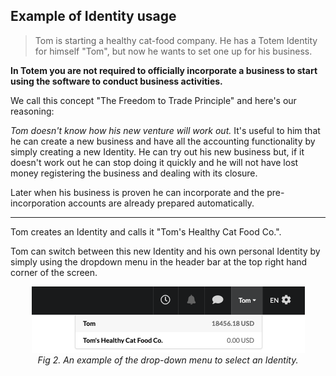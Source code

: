 ## Example of Identity usage

> Tom is starting a healthy cat-food company. He has a Totem Identity for himself "Tom", but now he wants to set one up for his business. 

**In Totem you are not required to officially incorporate a business to start using the software to conduct business activities.**

We call this concept "The Freedom to Trade Principle" and here's our reasoning:

_Tom doesn't know how his new venture will work out._ It's useful to him that he can create a new business and have all the accounting functionality by simply creating a new Identity. He can try out his new business but, if it doesn't work out he can stop doing it quickly and he will not have lost money registering the business and dealing with its closure. 

Later when his business is proven he can incorporate and the pre-incorporation accounts are already prepared automatically.

---

Tom creates an Identity and calls it "Tom's Healthy Cat Food Co.".

Tom can switch between this new Identity and his own personal Identity by simply using the dropdown menu in the header bar at the top right hand corner of the screen.

<center >
<img src="/_media/switch-user.png" alt="Identity switching menu" width="437px" height="106px">
<figcaption>
<i>Fig 2. An example of the drop-down menu to select an Identity.</i>
</figcaption>
</center>